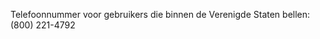 <Token xmlns:xlink="http://www.w3.org/1999/xlink">Telefoonnummer voor gebruikers die binnen de Verenigde Staten bellen: (800) 221-4792</Token>

<!--HONumber=Jun16_HO4-->


